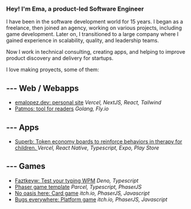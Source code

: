 ### Hey! I'm Ema, a product-led Software Engineer

I have been in the software development world for 15 years. I began as a freelance, then joined an agency, working on various projects, including game development. Later on, I transitioned to a large company where I gained experience in scalability, quality, and leadership teams.

Now I work in technical consulting, creating apps, and helping to improve product discovery and delivery for startups.

I love making proyects, some of them:

## --- Web / Webapps
- [emalopez.dev: personal site](https://github.com/emanueltimlopez/emalopez.dev) _Vercel, NextJS, React, Tailwind_
- [Patmos: tool for readers](https://github.com/emanueltimlopez/patmos) _Golang, Fly.io_
## --- Apps
- [Superb: Token economy boards to reinforce behaviors in therapy for children. ](https://github.com/emanueltimlopez/superb) _Vercel, React Native, Typescript, Expo, Play Store_
## --- Games
- [Faztkeyw: Test your typing WPM](https://github.com/emanueltimlopez/faztkeyw) _Deno, Typescript_
- [Phaser game template](https://github.com/emanueltimlopez/phaser-game-template) _Parcel, Typescript, PhaserJS_
- [No oasis here: Card game](https://github.com/emanueltimlopez/no-oasis-here) _itch.io, PhaserJS, Javascript_
- [Bugs everywhere: Platform game](https://github.com/emanueltimlopez/bugs-everywhere) _itch.io, PhaserJS, Javascript_
